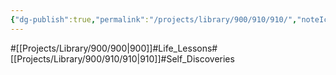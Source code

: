 ```yaml
---
{"dg-publish":true,"permalink":"/projects/library/900/910/910/","noteIcon":"0","created":"2024-04-05T17:07:57.184+09:00","updated":"2024-04-05T17:48:12.480+09:00"}
---
```


#[[Projects/Library/900/900\|900]]#Life_Lessons#[[Projects/Library/900/910/910\|910]]#Self_Discoveries